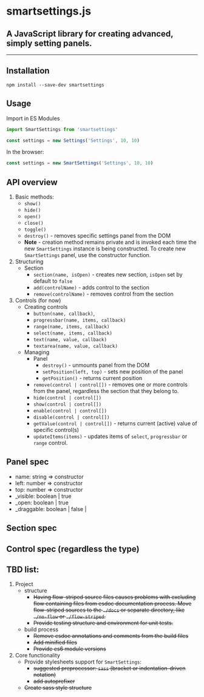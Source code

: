 # smartsettings.js
## A JavaScript library for creating advanced, simply setting panels.
---
## Installation

```
npm install --save-dev smartsettings
```

## Usage

Import in ES Modules
```js
import SmartSettings from 'smartsettings'

const settings = new Settings('Settings', 10, 10)
```
In the browser:
```js
const settings = new SmartSettings('Settings', 10, 10)
```

## API overview
1. Basic methods:
    - `show()`
    - `hide()`
    - `open()`
    - `close()`
    - `toggle()`
    - `destroy()` - removes specific settings panel from the DOM
    - **Note** - creation method remains private and is invoked each time the new `SmartSettings` instance is being constructed. To create new `SmartSettings` panel, use the constructor function.
2. Structuring
    - Section 
        - `section(name, isOpen)` - creates new section, `isOpen` set by default to `false`
        - `add(controlName)` - adds control to the section
        - `remove(controlName)` - removes control from the section
3. Controls (for now)
    - Creating controls
        - `button(name, callback)`,
        - `progressbar(name, items, callback)`
        - `range(name, items, callback)`
        - `select(name, items, callback)`
        - `text(name, value, callback)`
        - `textarea(name, value, callback)`
    - Managing
        - Panel
            - `destroy()` - unmounts panel from the DOM
            - `setPosition(left, top)` - sets new position of the panel
            - `getPosition()` - returns current position
        - `remove(control | control[])` - removes one or more controls from the panel, regardless the section that they belong to.
        - `hide(control | control[])`
        - `show(control | control[])`
        - `enable(control | control[])`
        - `disable(control | control[])`
        - `getValue(control | control[])` - returns current (active) value of specific control(s)
        - `updateItems(items)` - updates items of `select`, `progressbar` or `range` control.

## Panel spec
- name: string => constructor
- left: number => constructor
- top: number => constructor
- _visible: boolean | true
- _open: boolean | true
- _draggable: boolean | false | <Future>


## Section spec

## Control spec (regardless the type)


## TBD list:
1. Project 
    - structure
        - ~~Having flow-striped source files causes problems with excluding flow containing files from esdoc documentation process. Move flow-striped sources to the `./docs` or separate directory, like `./no-flow` or `./flow-striped`.~~
        - ~~Provide testing structure and environment for unit tests.~~
    - build process
        - ~~Remove esdoc annotations and comments from the build files~~
        - ~~Add minified files~~
        - ~~Provide es6 module versions~~
2. Core functionality
    - Provide stylesheets support for `SmartSettings`:
        - ~~suggested preprocessor: `sass` (bracket or indentation-driven notation)~~
        - ~~add autoprefixer~~
    - ~~Create sass style structure~~
